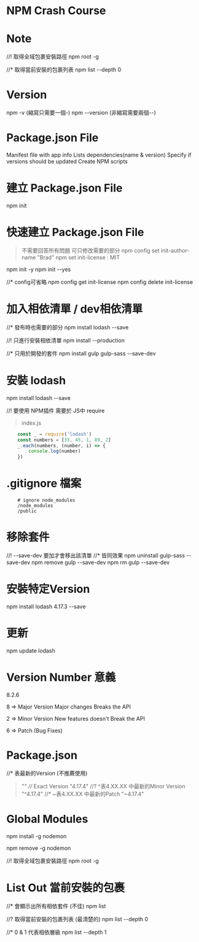 # NPM Crash Course

# Note
//! 取得全域包裹安裝路徑
npm root -g 

//* 取得當前安裝的包裹列表
npm list --depth 0

# Version
npm -v (縮寫只需要一個-)
npm --version (非縮寫需要兩個--)

# Package.json File
Manifest file with app info
Lists dependencies(name & version)
Specify if versions should be updated
Create NPM scripts

# 建立 Package.json File
npm init

# 快速建立 Package.json File
> 不需要回答所有問題 可只修改需要的部分
npm config set init-author-name "Brad"
npm set init-license : MIT

npm init -y 
npm init --yes  

//* config可省略
npm config get init-license
npm config delete init-license

# 加入相依清單 / dev相依清單

//* 發布時也需要的部分
npm install lodash --save

//! 只進行安裝相依清單
npm install --production 

//* 只用於開發的套件
npm install gulp gulp-sass --save-dev


# 安裝 lodash
npm install lodash --save

//! 要使用 NPM插件 需要於 JS中 require
> index.js
```js
    const _ = require('lodash')
    const numbers = [33, 45, 1, 89, 2]
    _.each(numbers, (number, i) => {
        console.log(number)
    })
```

# .gitignore 檔案
```
    # ignore node_modules
    /node_modules
    /public 
```

# 移除套件
//! --save-dev 要加才會移出該清單
//* 皆同效果
npm uninstall gulp-sass --save-dev
npm remove gulp --save-dev
npm rm gulp --save-dev

# 安裝特定Version
npm install lodash 4.17.3 --save

# 更新
npm update lodash

# Version Number 意義
8.2.6

8 => Major Version
Major changes Breaks the API

2 => Minor Version
New features doesn't Break the API

6 => Patch (Bug Fixes)

# Package.json 
//* 表最新的Version (不推薦使用)
> "*"
//* Exact Version
> "4.17.4" 
//? ^表4.XX.XX 中最新的Minor Version
> "^4.17.4" 
//* ~表4.XX.XX 中最新的Patch
> "~4.17.4" 

# Global Modules
npm install -g nodemon

npm remove -g nodemon

//! 取得全域包裹安裝路徑
npm root -g 

# List Out 當前安裝的包裹
//* 會顯示出所有相依套件 (不佳)
npm list 

//? 取得當前安裝的包裹列表 (最清楚的)
npm list --depth 0

//*  0 & 1 代表相依層級
npm list --depth 1